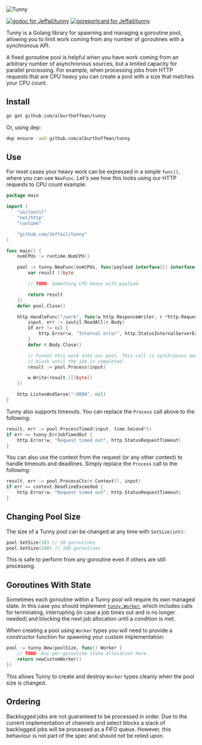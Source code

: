 ![Tunny](tunny_logo.png "Tunny")

[![godoc for Jeffail/tunny][1]][2]
[![goreportcard for Jeffail/tunny][3]][4]

Tunny is a Golang library for spawning and managing a goroutine pool, allowing
you to limit work coming from any number of goroutines with a synchronous API.

A fixed goroutine pool is helpful when you have work coming from an arbitrary
number of asynchronous sources, but a limited capacity for parallel processing.
For example, when processing jobs from HTTP requests that are CPU heavy you can
create a pool with a size that matches your CPU count.

## Install

``` sh
go get github.com/alburthoffman/tunny
```

Or, using dep:

``` sh
dep ensure -add github.com/alburthoffman/tunny
```

## Use

For most cases your heavy work can be expressed in a simple `func()`, where you
can use `NewFunc`. Let's see how this looks using our HTTP requests to CPU count
example:

``` go
package main

import (
	"io/ioutil"
	"net/http"
	"runtime"

	"github.com/Jeffail/tunny"
)

func main() {
	numCPUs := runtime.NumCPU()

	pool := tunny.NewFunc(numCPUs, func(payload interface{}) interface{} {
		var result []byte

		// TODO: Something CPU heavy with payload

		return result
	})
	defer pool.Close()

	http.HandleFunc("/work", func(w http.ResponseWriter, r *http.Request) {
		input, err := ioutil.ReadAll(r.Body)
		if err != nil {
			http.Error(w, "Internal error", http.StatusInternalServerError)
		}
		defer r.Body.Close()

		// Funnel this work into our pool. This call is synchronous and will
		// block until the job is completed.
		result := pool.Process(input)

		w.Write(result.([]byte))
	})

	http.ListenAndServe(":8080", nil)
}
```

Tunny also supports timeouts. You can replace the `Process` call above to the
following:

``` go
result, err := pool.ProcessTimed(input, time.Second*5)
if err == tunny.ErrJobTimedOut {
	http.Error(w, "Request timed out", http.StatusRequestTimeout)
}
```

You can also use the context from the request (or any other context) to handle timeouts and deadlines. Simply replace the `Process` call to the following:

``` go
result, err := pool.ProcessCtx(r.Context(), input)
if err == context.DeadlineExceeded {
	http.Error(w, "Request timed out", http.StatusRequestTimeout)
}
```

## Changing Pool Size

The size of a Tunny pool can be changed at any time with `SetSize(int)`:

``` go
pool.SetSize(10) // 10 goroutines
pool.SetSize(100) // 100 goroutines
```

This is safe to perform from any goroutine even if others are still processing.

## Goroutines With State

Sometimes each goroutine within a Tunny pool will require its own managed state.
In this case you should implement [`tunny.Worker`][tunny-worker], which includes
calls for terminating, interrupting (in case a job times out and is no longer
needed) and blocking the next job allocation until a condition is met.

When creating a pool using `Worker` types you will need to provide a constructor
function for spawning your custom implementation:

``` go
pool := tunny.New(poolSize, func() Worker {
	// TODO: Any per-goroutine state allocation here.
	return newCustomWorker()
})
```

This allows Tunny to create and destroy `Worker` types cleanly when the pool
size is changed.

## Ordering

Backlogged jobs are not guaranteed to be processed in order. Due to the current
implementation of channels and select blocks a stack of backlogged jobs will be
processed as a FIFO queue. However, this behaviour is not part of the spec and
should not be relied upon.

[1]: https://godoc.org/github.com/Jeffail/tunny?status.svg
[2]: http://godoc.org/github.com/Jeffail/tunny
[3]: https://goreportcard.com/badge/github.com/Jeffail/tunny
[4]: https://goreportcard.com/report/Jeffail/tunny
[tunny-worker]: https://godoc.org/github.com/Jeffail/tunny#Worker
